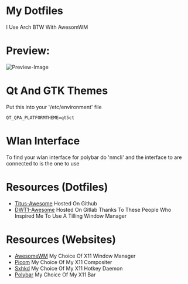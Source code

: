 # My Dotfiles
I Use Arch BTW With AwesomWM 

# Preview: 
![Preview-Image](https://user-images.githubusercontent.com/100316787/235046943-977f3a49-f7bd-4ea2-ac33-083dc09080bf.png)

# Qt And GTK Themes
Put this into your '/etc/environment' file
```
QT_QPA_PLATFORMTHEME=qt5ct 
```

# Wlan Interface
To find your wlan interface for polybar do 'nmcli' and the interface to are connected to is the one to use

# Resources (Dotfiles)
- [Titus-Awesome](https://github.com/ChrisTitusTech/titus-awesome) Hosted On Github
- [DWT1-Awesome](https://gitlab.com/dwt1/dotfiles/-/tree/master/.config/awesome) Hosted On Gitlab
Thanks To These People Who Inspired Me To Use A Tilling Window Manager

# Resources (Websites)
- [AwesomeWM](https://awesomewm.org/) My Choice Of X11 Window Manager
- [Picom](https://github.com/yshui/picom) My Choice Of My X11 Compositer
- [Sxhkd](https://github.com/baskerville/sxhkd) My Choice Of My X11 Hotkey Daemon
- [Polybar](https://polybar.github.io/) My Choice Of My X11 Bar 
